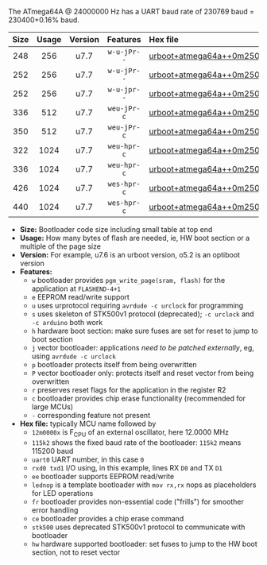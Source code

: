 The ATmega64A @ 24000000 Hz has a UART baud rate of 230769 baud = 230400+0.16% baud.

|Size|Usage|Version|Features|Hex file|
|:-:|:-:|:-:|:-:|:--|
|248|256|u7.7|`w-u-jPr--`|[urboot+atmega64a++0m2500x++++2k4_uart1_rxd2_txd3_lednop.hex](https://raw.githubusercontent.com/stefanrueger/urboot.hex/main/mcus/atmega64a/external_oscillator/fcpu++0m2500_Hz/br++++2k4_bps/urboot+atmega64a++0m2500x++++2k4_uart1_rxd2_txd3_lednop.hex)|
|252|256|u7.7|`w-u-jPr--`|[urboot+atmega64a++0m2500x++++2k4_uart0_rxe0_txe1_lednop_fr.hex](https://raw.githubusercontent.com/stefanrueger/urboot.hex/main/mcus/atmega64a/external_oscillator/fcpu++0m2500_Hz/br++++2k4_bps/urboot+atmega64a++0m2500x++++2k4_uart0_rxe0_txe1_lednop_fr.hex)|
|252|256|u7.7|`w-u-jpr--`|[urboot+atmega64a++0m2500x++++2k4_uart1_rxd2_txd3_lednop_fr.hex](https://raw.githubusercontent.com/stefanrueger/urboot.hex/main/mcus/atmega64a/external_oscillator/fcpu++0m2500_Hz/br++++2k4_bps/urboot+atmega64a++0m2500x++++2k4_uart1_rxd2_txd3_lednop_fr.hex)|
|336|512|u7.7|`weu-jPr-c`|[urboot+atmega64a++0m2500x++++2k4_uart0_rxe0_txe1_ee_lednop_fr_ce.hex](https://raw.githubusercontent.com/stefanrueger/urboot.hex/main/mcus/atmega64a/external_oscillator/fcpu++0m2500_Hz/br++++2k4_bps/urboot+atmega64a++0m2500x++++2k4_uart0_rxe0_txe1_ee_lednop_fr_ce.hex)|
|350|512|u7.7|`weu-jPr-c`|[urboot+atmega64a++0m2500x++++2k4_uart1_rxd2_txd3_ee_lednop_fr_ce.hex](https://raw.githubusercontent.com/stefanrueger/urboot.hex/main/mcus/atmega64a/external_oscillator/fcpu++0m2500_Hz/br++++2k4_bps/urboot+atmega64a++0m2500x++++2k4_uart1_rxd2_txd3_ee_lednop_fr_ce.hex)|
|322|1024|u7.7|`weu-hpr-c`|[urboot+atmega64a++0m2500x++++2k4_uart0_rxe0_txe1_ee_lednop_fr_ce_hw.hex](https://raw.githubusercontent.com/stefanrueger/urboot.hex/main/mcus/atmega64a/external_oscillator/fcpu++0m2500_Hz/br++++2k4_bps/urboot+atmega64a++0m2500x++++2k4_uart0_rxe0_txe1_ee_lednop_fr_ce_hw.hex)|
|336|1024|u7.7|`weu-hpr-c`|[urboot+atmega64a++0m2500x++++2k4_uart1_rxd2_txd3_ee_lednop_fr_ce_hw.hex](https://raw.githubusercontent.com/stefanrueger/urboot.hex/main/mcus/atmega64a/external_oscillator/fcpu++0m2500_Hz/br++++2k4_bps/urboot+atmega64a++0m2500x++++2k4_uart1_rxd2_txd3_ee_lednop_fr_ce_hw.hex)|
|426|1024|u7.7|`wes-hpr-c`|[urboot+atmega64a++0m2500x++++2k4_uart0_rxe0_txe1_ee_lednop_fr_ce_stk500_hw.hex](https://raw.githubusercontent.com/stefanrueger/urboot.hex/main/mcus/atmega64a/external_oscillator/fcpu++0m2500_Hz/br++++2k4_bps/urboot+atmega64a++0m2500x++++2k4_uart0_rxe0_txe1_ee_lednop_fr_ce_stk500_hw.hex)|
|440|1024|u7.7|`wes-hpr-c`|[urboot+atmega64a++0m2500x++++2k4_uart1_rxd2_txd3_ee_lednop_fr_ce_stk500_hw.hex](https://raw.githubusercontent.com/stefanrueger/urboot.hex/main/mcus/atmega64a/external_oscillator/fcpu++0m2500_Hz/br++++2k4_bps/urboot+atmega64a++0m2500x++++2k4_uart1_rxd2_txd3_ee_lednop_fr_ce_stk500_hw.hex)|

- **Size:** Bootloader code size including small table at top end
- **Usage:** How many bytes of flash are needed, ie, HW boot section or a multiple of the page size
- **Version:** For example, u7.6 is an urboot version, o5.2 is an optiboot version
- **Features:**
  + `w` bootloader provides `pgm_write_page(sram, flash)` for the application at `FLASHEND-4+1`
  + `e` EEPROM read/write support
  + `u` uses urprotocol requiring `avrdude -c urclock` for programming
  + `s` uses skeleton of STK500v1 protocol (deprecated); `-c urclock` and `-c arduino` both work
  + `h` hardware boot section: make sure fuses are set for reset to jump to boot section
  + `j` vector bootloader: applications *need to be patched externally*, eg, using `avrdude -c urclock`
  + `p` bootloader protects itself from being overwritten
  + `P` vector bootloader only: protects itself and reset vector from being overwritten
  + `r` preserves reset flags for the application in the register R2
  + `c` bootloader provides chip erase functionality (recommended for large MCUs)
  + `-` corresponding feature not present
- **Hex file:** typically MCU name followed by
  + `12m0000x` is F<sub>CPU</sub> of an external oscillator, here 12.0000 MHz
  + `115k2` shows the fixed baud rate of the bootloader: `115k2` means 115200 baud
  + `uart0` UART number, in this case `0`
  + `rxd0 txd1` I/O using, in this example, lines RX `D0` and TX `D1`
  + `ee` bootloader supports EEPROM read/write
  + `lednop` is a template bootloader with `mov rx,rx` nops as placeholders for LED operations
  + `fr` bootloader provides non-essential code ("frills") for smoother error handling
  + `ce` bootloader provides a chip erase command
  + `stk500` uses deprecated STK500v1 protocol to communicate with bootloader
  + `hw` hardware supported bootloader: set fuses to jump to the HW boot section, not to reset vector
